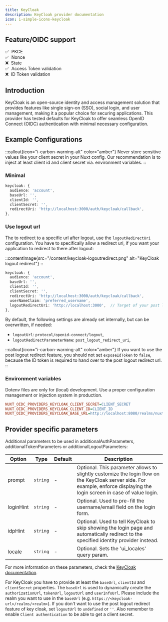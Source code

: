 ```yaml
---
title: KeyCloak
description: KeyCloak provider documentation
icon: i-simple-icons-keycloak
---
```


## Feature/OIDC support

✅&nbsp; PKCE<br>
✅&nbsp; Nonce<br>
❌&nbsp; State<br>
✅&nbsp; Access Token validation<br>
❌&nbsp; ID Token validation<br>

## Introduction

KeyCloak is an open-source identity and access management solution that provides features like single sign-on (SSO), social login, and user management, making it a popular choice for securing applications. This provider has tested defaults for KeyCloak to offer seamless OpenID Connect (OIDC) authentication with minimal necessary configuration.

## Example Configurations

::callout{icon="i-carbon-warning-alt" color="amber"}
Never store sensitive values like your client secret in your Nuxt config. Our recommendation is to inject at least client id and client secret via. environment variables.
::

### Minimal

```typescript [nuxt.config.ts]
keycloak: {
  audience: 'account',
  baseUrl: '',
  clientId: '',
  clientSecret: '',
  redirectUri: 'http://localhost:3000/auth/keycloak/callback',
},
```

### Use logout url

The to redirect to a specific url after logout, use the `logoutRedirectUri` configuration.
You have to specifically allow a redirect uri, if you want your application to redirect to there after logout:

::contentImage{src="/content/keycloak-logoutredirect.png" alt="KeyCloak logout redirect"}
::

```typescript [nuxt.config.ts]
keycloak: {
  audience: 'account',
  baseUrl: '',
  clientId: '',
  clientSecret: '',
  redirectUri: 'http://localhost:3000/auth/keycloak/callback',
  userNameClaim: 'preferred_username',
  logoutRedirectUri: 'http://localhost:3000',  // Target of your post logout redirection
},
```

By default, the following settings are already set internally, but can be overwritten, if needed:

- `logoutUrl`: `protocol/openid-connect/logout`,
- `logoutRedirectParameterName`: `post_logout_redirect_uri`,

::callout{icon="i-carbon-warning-alt" color="amber"}
If you want to use the post logout redirect feature, you should not set `exposeIdToken` to `false`, because the ID token is required to hand over to the post logout redirect url.
::

### Environment variables

Dotenv files are only for (local) development. Use a proper configuration management or injection system in production.

```ini [.env]
NUXT_OIDC_PROVIDERS_KEYCLOAK_CLIENT_SECRET=CLIENT_SECRET
NUXT_OIDC_PROVIDERS_KEYCLOAK_CLIENT_ID=CLIENT_ID
NUXT_OIDC_PROVIDERS_KEYCLOAK_BASE_URL=http://localhost:8080/realms/nuxt-oidc-test # For local keycloak instance
```

## Provider specific parameters

Additional parameters to be used in additionalAuthParameters, additionalTokenParameters or additionalLogoutParameters:

| Option | Type | Default | Description |
|---|---|---|---|
| prompt | `string` | - | Optional. This parameter allows to slightly customize the login flow on the KeyCloak server side. For example, enforce displaying the login screen in case of value login. |
| loginHint | `string` | - | Optional. Used to pre-fill the username/email field on the login form. |
| idpHint | `string` | - | Optional. Used to tell KeyCloak to skip showing the login page and automatically redirect to the specified identity provider instead. |
| locale | `string` | - | Optional. Sets the 'ui_locales' query param. |

For more information on these parameters, check the [KeyCloak documentation](https://www.keycloak.org/docs/latest/securing_apps/#methods).

For KeyCloak you have to provide at least the `baseUrl`, `clientId` and `clientSecret` properties. The `baseUrl` is used to dynamically create the `authorizationUrl`, `tokenUrl`, `logoutUrl` and `userInfoUrl`.
Please include the realm you want to use in the `baseUrl` (e.g. `https://<keycloak-url>/realms/<realm>`).
If you don't want to use the post logout redirect feature of key cloak, set `logoutUrl` to `undefined` or `''`.
Also remember to enable `Client authentication` to be able to get a client secret.
